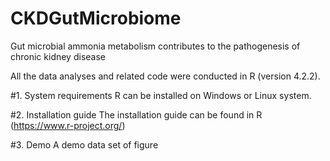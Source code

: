 # CKDGutMicrobiome
Gut microbial ammonia metabolism contributes to the pathogenesis of chronic kidney disease

All the data analyses and related code were conducted in R (version 4.2.2). 

#1. System requirements
R can be installed on Windows or Linux system.

#2. Installation guide
The installation guide can be found in R (https://www.r-project.org/)

#3. Demo
A demo data set of figure 

